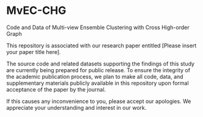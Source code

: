 # MvEC-CHG
Code and Data of Multi-view Ensemble Clustering with Cross High-order Graph

This repository is associated with our research paper entitled [Please insert your paper title here].

The source code and related datasets supporting the findings of this study are currently being prepared for public release. To ensure the integrity of the academic publication process, we plan to make all code, data, and supplementary materials publicly available in this repository upon formal acceptance of the paper by the journal.

If this causes any inconvenience to you, please accept our apologies. We appreciate your understanding and interest in our work. 
